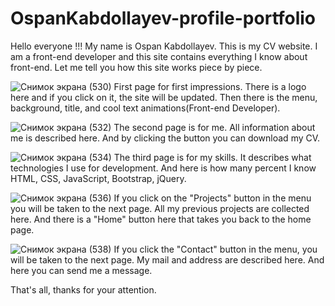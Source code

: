 # OspanKabdollayev-profile-portfolio

Hello everyone !!!
My name is Ospan Kabdollayev. This is my CV website.
I am a front-end developer and this site contains everything I know about front-end.
Let me tell you how this site works piece by piece.


![Снимок экрана (530)](https://user-images.githubusercontent.com/78806758/109540920-55c8e880-7aed-11eb-8761-ef9cbb9a9d53.png)
First page for first impressions.
There is a logo here and if you click on it, the site will be updated.
Then there is the menu, background, title, and cool text animations(Front-end Developer).
 
 
![Снимок экрана (532)](https://user-images.githubusercontent.com/78806758/109541114-9e80a180-7aed-11eb-9e47-5d98d387d975.png)
The second page is for me.
All information about me is described here.
And by clicking the button you can download my CV.


![Снимок экрана (534)](https://user-images.githubusercontent.com/78806758/109541263-d1c33080-7aed-11eb-93ba-821717db5f3d.png)
The third page is for my skills.
It describes what technologies I use for development.
And here is how many percent I know HTML, CSS, JavaScript, Bootstrap, jQuery.


![Снимок экрана (536)](https://user-images.githubusercontent.com/78806758/109541412-fddeb180-7aed-11eb-929a-710e7ab10f3c.png)
If you click on the "Projects" button in the menu you will be taken to the next page.
All my previous projects are collected here.
And there is a "Home" button here that takes you back to the home page.


![Снимок экрана (538)](https://user-images.githubusercontent.com/78806758/109541550-2070ca80-7aee-11eb-8da9-6d87cfb6d56d.png)
If you click the "Contact" button in the menu, you will be taken to the next page.
My mail and address are described here.
And here you can send me a message.


That's all, thanks for your attention.
